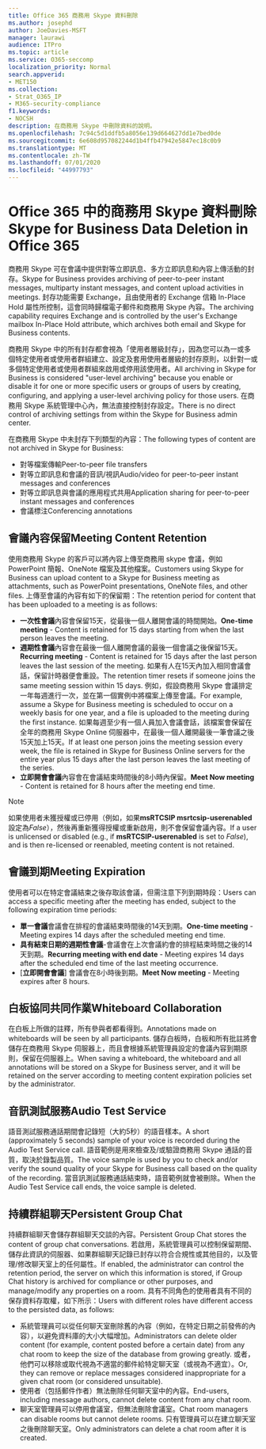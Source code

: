 ```yaml
---
title: Office 365 商務用 Skype 資料刪除
ms.author: josephd
author: JoeDavies-MSFT
manager: laurawi
audience: ITPro
ms.topic: article
ms.service: O365-seccomp
localization_priority: Normal
search.appverid:
- MET150
ms.collection:
- Strat_O365_IP
- M365-security-compliance
f1.keywords:
- NOCSH
description: 在商務用 Skype 中刪除資料的說明。
ms.openlocfilehash: 7c94c5d1ddfb5a8056e139d664627dd1e7bed0de
ms.sourcegitcommit: 6e608d957082244d1b4ffb47942e5847ec18c0b9
ms.translationtype: MT
ms.contentlocale: zh-TW
ms.lasthandoff: 07/01/2020
ms.locfileid: "44997793"
---
```

# <a name="skype-for-business-data-deletion-in-office-365"></a><span data-ttu-id="99dd2-103">Office 365 中的商務用 Skype 資料刪除</span><span class="sxs-lookup"><span data-stu-id="99dd2-103">Skype for Business Data Deletion in Office 365</span></span>

<span data-ttu-id="99dd2-104">商務用 Skype 可在會議中提供對等立即訊息、多方立即訊息和內容上傳活動的封存。</span><span class="sxs-lookup"><span data-stu-id="99dd2-104">Skype for Business provides archiving of peer-to-peer instant messages, multiparty instant messages, and content upload activities in meetings.</span></span> <span data-ttu-id="99dd2-105">封存功能需要 Exchange，且由使用者的 Exchange 信箱 In-Place Hold 屬性所控制，這會同時歸檔電子郵件和商務用 Skype 內容。</span><span class="sxs-lookup"><span data-stu-id="99dd2-105">The archiving capability requires Exchange and is controlled by the user's Exchange mailbox In-Place Hold attribute, which archives both email and Skype for Business contents.</span></span>

<span data-ttu-id="99dd2-106">商務用 Skype 中的所有封存都會視為「使用者層級封存」，因為您可以為一或多個特定使用者或使用者群組建立、設定及套用使用者層級的封存原則，以針對一或多個特定使用者或使用者群組來啟用或停用該使用者。</span><span class="sxs-lookup"><span data-stu-id="99dd2-106">All archiving in Skype for Business is considered "user-level archiving" because you enable or disable it for one or more specific users or groups of users by creating, configuring, and applying a user-level archiving policy for those users.</span></span> <span data-ttu-id="99dd2-107">在商務用 Skype 系統管理中心內，無法直接控制封存設定。</span><span class="sxs-lookup"><span data-stu-id="99dd2-107">There is no direct control of archiving settings from within the Skype for Business admin center.</span></span>

<span data-ttu-id="99dd2-108">在商務用 Skype 中未封存下列類型的內容：</span><span class="sxs-lookup"><span data-stu-id="99dd2-108">The following types of content are not archived in Skype for Business:</span></span>

- <span data-ttu-id="99dd2-109">對等檔案傳輸</span><span class="sxs-lookup"><span data-stu-id="99dd2-109">Peer-to-peer file transfers</span></span>
- <span data-ttu-id="99dd2-110">對等立即訊息和會議的音訊/視訊</span><span class="sxs-lookup"><span data-stu-id="99dd2-110">Audio/video for peer-to-peer instant messages and conferences</span></span>
- <span data-ttu-id="99dd2-111">對等立即訊息與會議的應用程式共用</span><span class="sxs-lookup"><span data-stu-id="99dd2-111">Application sharing for peer-to-peer instant messages and conferences</span></span>
- <span data-ttu-id="99dd2-112">會議標注</span><span class="sxs-lookup"><span data-stu-id="99dd2-112">Conferencing annotations</span></span> 

## <a name="meeting-content-retention"></a><span data-ttu-id="99dd2-113">會議內容保留</span><span class="sxs-lookup"><span data-stu-id="99dd2-113">Meeting Content Retention</span></span>

<span data-ttu-id="99dd2-114">使用商務用 Skype 的客戶可以將內容上傳至商務用 skype 會議，例如 PowerPoint 簡報、OneNote 檔案及其他檔案。</span><span class="sxs-lookup"><span data-stu-id="99dd2-114">Customers using Skype for Business can upload content to a Skype for Business meeting as attachments, such as PowerPoint presentations, OneNote files, and other files.</span></span> <span data-ttu-id="99dd2-115">上傳至會議的內容有如下的保留期：</span><span class="sxs-lookup"><span data-stu-id="99dd2-115">The retention period for content that has been uploaded to a meeting is as follows:</span></span>

- <span data-ttu-id="99dd2-116">**一次性會議**內容會保留15天，從最後一個人離開會議的時間開始。</span><span class="sxs-lookup"><span data-stu-id="99dd2-116">**One-time meeting** - Content is retained for 15 days starting from when the last person leaves the meeting.</span></span>
- <span data-ttu-id="99dd2-117">**週期性會議**內容會在最後一個人離開會議的最後一個會議之後保留15天。</span><span class="sxs-lookup"><span data-stu-id="99dd2-117">**Recurring meeting** - Content is retained for 15 days after the last person leaves the last session of the meeting.</span></span> <span data-ttu-id="99dd2-118">如果有人在15天內加入相同會議會話，保留計時器便會重設。</span><span class="sxs-lookup"><span data-stu-id="99dd2-118">The retention timer resets if someone joins the same meeting session within 15 days.</span></span> <span data-ttu-id="99dd2-119">例如，假設商務用 Skype 會議排定一年每週進行一次，並在第一個實例中將檔案上傳至會議。</span><span class="sxs-lookup"><span data-stu-id="99dd2-119">For example, assume a Skype for Business meeting is scheduled to occur on a weekly basis for one year, and a file is uploaded to the meeting during the first instance.</span></span> <span data-ttu-id="99dd2-120">如果每週至少有一個人員加入會議會話，該檔案會保留在全年的商務用 Skype Online 伺服器中，在最後一個人離開最後一筆會議之後15天加上15天。</span><span class="sxs-lookup"><span data-stu-id="99dd2-120">If at least one person joins the meeting session every week, the file is retained in Skype for Business Online servers for the entire year plus 15 days after the last person leaves the last meeting of the series.</span></span>
- <span data-ttu-id="99dd2-121">**立即開會會議**內容會在會議結束時間後的8小時內保留。</span><span class="sxs-lookup"><span data-stu-id="99dd2-121">**Meet Now meeting** - Content is retained for 8 hours after the meeting end time.</span></span>

> [!NOTE]
> <span data-ttu-id="99dd2-122">如果使用者未獲授權或已停用（例如，如果**msRTCSIP msrtcsip-userenabled**設定為*False*），然後再重新獲得授權或重新啟用，則不會保留會議內容。</span><span class="sxs-lookup"><span data-stu-id="99dd2-122">If a user is unlicensed or disabled (e.g., if **msRTCSIP-userenabled** is set to *False*), and is then re-licensed or reenabled, meeting content is not retained.</span></span>

## <a name="meeting-expiration"></a><span data-ttu-id="99dd2-123">會議到期</span><span class="sxs-lookup"><span data-stu-id="99dd2-123">Meeting Expiration</span></span>

<span data-ttu-id="99dd2-124">使用者可以在特定會議結束之後存取該會議，但需注意下列到期時段：</span><span class="sxs-lookup"><span data-stu-id="99dd2-124">Users can access a specific meeting after the meeting has ended, subject to the following expiration time periods:</span></span>

- <span data-ttu-id="99dd2-125">**單一會議**會議會在排程的會議結束時間後的14天到期。</span><span class="sxs-lookup"><span data-stu-id="99dd2-125">**One-time meeting** - Meeting expires 14 days after the scheduled meeting end time.</span></span>
- <span data-ttu-id="99dd2-126">**具有結束日期的週期性會議**-會議會在上次會議約會的排程結束時間之後的14天到期。</span><span class="sxs-lookup"><span data-stu-id="99dd2-126">**Recurring meeting with end date** - Meeting expires 14 days after the scheduled end time of the last meeting occurrence.</span></span>
- <span data-ttu-id="99dd2-127">[**立即開會會議**] 會議會在8小時後到期。</span><span class="sxs-lookup"><span data-stu-id="99dd2-127">**Meet Now meeting** - Meeting expires after 8 hours.</span></span>

## <a name="whiteboard-collaboration"></a><span data-ttu-id="99dd2-128">白板協同共同作業</span><span class="sxs-lookup"><span data-stu-id="99dd2-128">Whiteboard Collaboration</span></span>

<span data-ttu-id="99dd2-129">在白板上所做的註釋，所有參與者都看得到。</span><span class="sxs-lookup"><span data-stu-id="99dd2-129">Annotations made on whiteboards will be seen by all participants.</span></span> <span data-ttu-id="99dd2-130">儲存白板時，白板和所有批註將會儲存在商務用 Skype 伺服器上，而且會根據系統管理員設定的會議內容到期原則，保留在伺服器上。</span><span class="sxs-lookup"><span data-stu-id="99dd2-130">When saving a whiteboard, the whiteboard and all annotations will be stored on a Skype for Business server, and it will be retained on the server according to meeting content expiration policies set by the administrator.</span></span>

## <a name="audio-test-service"></a><span data-ttu-id="99dd2-131">音訊測試服務</span><span class="sxs-lookup"><span data-stu-id="99dd2-131">Audio Test Service</span></span>

<span data-ttu-id="99dd2-132">語音測試服務通話期間會記錄短（大約5秒）的語音樣本。</span><span class="sxs-lookup"><span data-stu-id="99dd2-132">A short (approximately 5 seconds) sample of your voice is recorded during the Audio Test Service call.</span></span> <span data-ttu-id="99dd2-133">語音範例是用來檢查及/或驗證商務用 Skype 通話的音質，取決於錄製品質。</span><span class="sxs-lookup"><span data-stu-id="99dd2-133">The voice sample is used by you to check and/or verify the sound quality of your Skype for Business call based on the quality of the recording.</span></span> <span data-ttu-id="99dd2-134">當音訊測試服務通話結束時，語音範例就會被刪除。</span><span class="sxs-lookup"><span data-stu-id="99dd2-134">When the Audio Test Service call ends, the voice sample is deleted.</span></span>

## <a name="persistent-group-chat"></a><span data-ttu-id="99dd2-135">持續群組聊天</span><span class="sxs-lookup"><span data-stu-id="99dd2-135">Persistent Group Chat</span></span>

<span data-ttu-id="99dd2-136">持續群組聊天會儲存群組聊天交談的內容。</span><span class="sxs-lookup"><span data-stu-id="99dd2-136">Persistent Group Chat stores the content of group chat conversations.</span></span> <span data-ttu-id="99dd2-137">若啟用，系統管理員可以控制保留期間、儲存此資訊的伺服器、如果群組聊天記錄已封存以符合合規性或其他目的，以及管理/修改聊天室上的任何屬性。</span><span class="sxs-lookup"><span data-stu-id="99dd2-137">If enabled, the administrator can control the retention period, the server on which this information is stored, if Group Chat history is archived for compliance or other purposes, and manage/modify any properties on a room.</span></span> <span data-ttu-id="99dd2-138">具有不同角色的使用者具有不同的保存資料存取權，如下所示：</span><span class="sxs-lookup"><span data-stu-id="99dd2-138">Users with different roles have different access to the persisted data, as follows:</span></span>

- <span data-ttu-id="99dd2-139">系統管理員可以從任何聊天室刪除舊的內容（例如，在特定日期之前發佈的內容），以避免資料庫的大小大幅增加。</span><span class="sxs-lookup"><span data-stu-id="99dd2-139">Administrators can delete older content (for example, content posted before a certain date) from any chat room to keep the size of the database from growing greatly.</span></span> <span data-ttu-id="99dd2-140">或者，他們可以移除或取代視為不適當的郵件給特定聊天室（或視為不適宜）。</span><span class="sxs-lookup"><span data-stu-id="99dd2-140">Or, they can remove or replace messages considered inappropriate for a given chat room (or considered unsuitable).</span></span>
- <span data-ttu-id="99dd2-141">使用者（包括郵件作者）無法刪除任何聊天室中的內容。</span><span class="sxs-lookup"><span data-stu-id="99dd2-141">End-users, including message authors, cannot delete content from any chat room.</span></span>
- <span data-ttu-id="99dd2-142">聊天室管理員可以停用會議室，但無法刪除會議室。</span><span class="sxs-lookup"><span data-stu-id="99dd2-142">Chat room managers can disable rooms but cannot delete rooms.</span></span> <span data-ttu-id="99dd2-143">只有管理員可以在建立聊天室之後刪除聊天室。</span><span class="sxs-lookup"><span data-stu-id="99dd2-143">Only administrators can delete a chat room after it is created.</span></span>